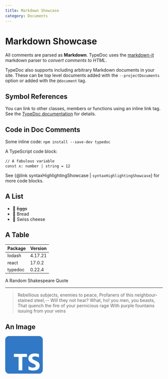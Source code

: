 ```yaml
---
title: Markdown Showcase
category: Documents
---
```


# Markdown Showcase

All comments are parsed as **Markdown**. TypeDoc uses the
[markdown-it](https://github.com/markdown-it/markdown-it) markdown parser to _convert
comments to HTML_.

TypeDoc also supports including arbitrary Markdown documents in your site. These can be top level
documents added with the `--projectDocuments` option or added with the `@document` tag.

## Symbol References

You can link to other classes, members or functions using an inline link tag. See the [TypeDoc
documentation](https://typedoc.org/tags/link/) for
details.

## Code in Doc Comments

Some inline code: `npm install --save-dev typedoc`

A TypeScript code block:

```
// A fabulous variable
const x: number | string = 12
```

See {@link syntaxHighlightingShowcase | `syntaxHighlightingShowcase`} for more code blocks.

## A List

-   🥚 ~~Eggs~~
-   🍞 Bread
-   🧀 Swiss cheese

## A Table

| Package | Version |
| ------- | ------- |
| lodash  | 4.17.21 |
| react   | 17.0.2  |
| typedoc | 0.22.4  |

A Random Shakespeare Quote

---

> Rebellious subjects, enemies to peace, Profaners of this neighbour-stained
> steel,-- Will they not hear? What, ho! you men, you beasts, That quench the
> fire of your pernicious rage With purple fountains issuing from your veins

## An Image

 <img src="../../media/typescript-logo.svg" width="120" />
